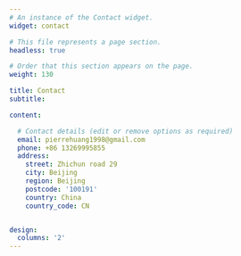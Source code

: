 ```yaml
---
# An instance of the Contact widget.
widget: contact

# This file represents a page section.
headless: true

# Order that this section appears on the page.
weight: 130

title: Contact
subtitle:

content:

  # Contact details (edit or remove options as required)
  email: pierrehuang1998@gmail.com
  phone: +86 13269995855
  address:
    street: Zhichun road 29
    city: Beijing
    region: Beijing
    postcode: '100191'
    country: China
    country_code: CN


design:
  columns: '2'
---
```

